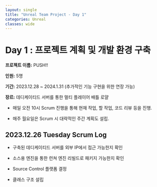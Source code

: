 ```yaml
---
layout: single
title: "Unreal Team Project - Day 1"
categories: Unreal
classes: wide
---
```


# Day 1 : 프로젝트 계획 및 개발 환경 구축

**프로젝트 이름:** PUSH!!

**인원:** 5명

**기간:** 2023.12.28 ~ 2024.1.31 (추가적인 기능 구현을 위한 연장 가능)

**장르:** 데디케이티드 서버를 통한 멀티 플레이어 배틀 로얄

- 매일 오전 10시 Scrum 진행을 통해 현재 작업, 할 작업, 코드 리뷰 등을 진행.

- 매주 월요일은 Scrum 시 대략적인 주간 계획도 설립.


## 2023.12.26 Tuesday Scrum Log

- 구축된 데디케이티드 서버를 외부 IP에서 접근 가능한지 확인

- 소스용 엔진을 통한 런쳐 엔진 리빌드로 패키지 가능한지 확인

- Source Control 플랫폼 결정

- 클래스 구조 설립
